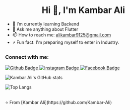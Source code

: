  <h1 align="center">Hi 👋, I'm Kambar Ali</h1>

- 🌱 I’m currently learning Backend
- 💬 Ask me anything about Flutter 
- 📫 How to reach me: alikambar9125@gmail.com
- ⚡ Fun fact: I'm preparing myself to enter in Industry.
### Connect with me:
<div id="badges">
  <a href="https://github.com/Kambar-Ali" target="_blank">
    <img src="https://img.shields.io/badge/Github-white?style=for-the-badge&logo=Github&logoColor=black" alt="Github Badge"/>
  </a>
  </a>
   <a href="https://www.instagram.com/__account_.deactivated__">
    <img src="https://img.shields.io/badge/Instagram-purple?style=for-the-badge&logo=instagram&logoColor=white" alt="Instagram Badge"/>
  </a>
  </a>
   <a href="https://fb.com/royalnawabprince">
    <img src="https://img.shields.io/badge/Facebook-blue?style=for-the-badge&logo=facebook&logoColor=white" alt="Facebook Badge"/>
  </a>
</div>


![Kambar Ali's GitHub stats](https://github-readme-stats.vercel.app/api?username=Kambar-Ali&show_icons=true&theme=dark)

![Top Langs](https://github-readme-stats.vercel.app/api/top-langs/?username=Kambar-Ali&theme=dark)


<br>
⭐️ From [Kambar Ali](https://github.com/Kambar-Ali)
